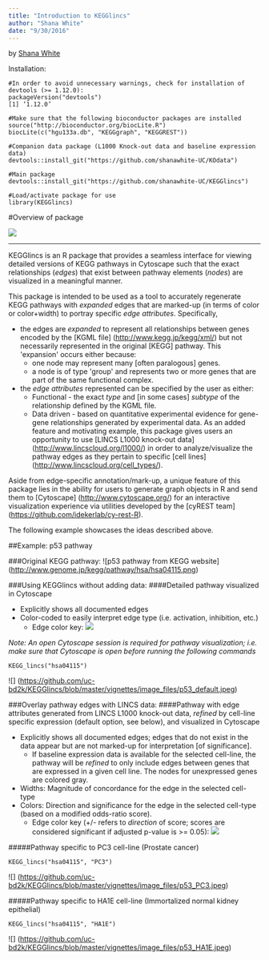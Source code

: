 ```yaml
---
title: "Introduction to KEGGlincs"
author: "Shana White"
date: "9/30/2016"
---
```


by [Shana White](https://github.com/shanawhite-UC)

Installation:

```{r}
#In order to avoid unnecessary warnings, check for installation of devtools (>= 1.12.0):
packageVersion("devtools")
[1] ‘1.12.0’

#Make sure that the following bioconductor packages are installed
source("http://bioconductor.org/biocLite.R")
biocLite(c("hgu133a.db", "KEGGgraph", "KEGGREST"))

#Companion data package (L1000 Knock-out data and baseline expression data)
devtools::install_git("https://github.com/shanawhite-UC/KOdata")

#Main package
devtools::install_git("https://github.com/shanawhite-UC/KEGGlincs")

#Load/activate package for use
library(KEGGlincs)
```

#Overview of package

![](https://github.com/uc-bd2k/KEGGlincs/blob/master/vignettes/image_files/KEGGlincs_overview.jpeg)

----
KEGGlincs is an R package that provides a seamless interface for viewing detailed versions of KEGG pathways in Cytoscape such that the exact relationships (*edges*) that exist between pathway elements (*nodes*) are visualized in a meaningful manner.  

This package is intended to be used as a tool to accurately regenerate KEGG pathways with *expanded* edges that are marked-up (in terms of color or color+width) to portray specific *edge attributes*.  Specifically, 
- the edges are *expanded* to represent all relationships between genes encoded by the [KGML file] (http://www.kegg.jp/kegg/xml/) but not necessarily represented in the original [KEGG] pathway.  This 'expansion' occurs either because:
  - one node may represent many [often paralogous] genes.
  - a node is of type 'group' and represents two or more genes that are part of the same functional complex.
- the *edge attributes* represented can be specified by the user as either:
  - Functional - the exact *type* and [in some cases] *subtype* of the relationship defined by the KGML file.
  - Data driven - based on quantitative experimental evidence for gene-gene relationships generated by experimental data.  As an added feature and motivating example, this package gives users an opportunity to use [LINCS L1000 knock-out data] (http://www.lincscloud.org/l1000/) in order to analyze/visualize the pathway edges as they pertain to specific [cell lines] (http://www.lincscloud.org/cell_types/). 

Aside from edge-specific annotation/mark-up, a unique feature of this package lies in the ability for users to generate graph objects in R and send them to [Cytoscape] (http://www.cytoscape.org/) for an interactive visualization experience via utilities developed by the [cyREST team] (https://github.com/idekerlab/cy-rest-R).

The following example showcases the ideas described above.

##Example: p53 pathway

###Original KEGG pathway:
![p53 pathway from KEGG website] (http://www.genome.jp/kegg/pathway/hsa/hsa04115.png)

###Using KEGGlincs without adding data: 
####Detailed pathway visualized in Cytoscape 
 - Explicitly shows all documented edges
 - Color-coded to easily interpret edge type (i.e. activation, inhibition, etc.)
   - Edge color key: <a><img src="https://cdn.rawgit.com/uc-bd2k/KEGGlincs/master/vignettes/image_files/color_1.svg"/></a>

*Note: An open Cytoscape session is required for pathway visualization; i.e. make sure that Cytoscape is open before running the following commands*
```{r}
KEGG_lincs("hsa04115")
```
![] (https://github.com/uc-bd2k/KEGGlincs/blob/master/vignettes/image_files/p53_default.jpeg)



###Overlay pathway edges with LINCS data: 
####Pathway with edge attributes generated from LINCS L1000 knock-out data, *refined* by cell-line specific expression (default option, see below), and visualized in Cytoscape 
 - Explicitly shows all documented edges; edges that do not exist in the data appear but are not marked-up for interpretation [of significance].
   - If baseline expression data is available for the selected cell-line, the pathway will be *refined* to only include edges between genes that are expressed in a given cell line.  The nodes for unexpressed genes are colored gray.  
 - Widths: Magnitude of concordance for the edge in the selected cell-type
 - Colors: Direction and significance for the edge in the selected cell-type (based on a modified odds-ratio score).  
   - Edge color key (+/- refers to *direction* of score; scores are considered significant if adjusted p-value is >= 0.05):
<a><img src="https://cdn.rawgit.com/uc-bd2k/KEGGlincs/master/vignettes/image_files/color_2.svg"/></a>
 

#####Pathway specific to PC3 cell-line (Prostate cancer)
```{r}
KEGG_lincs("hsa04115", "PC3")
```
![] (https://github.com/uc-bd2k/KEGGlincs/blob/master/vignettes/image_files/p53_PC3.jpeg)

#####Pathway specific to HA1E cell-line (Immortalized normal kidney epithelial)
```{r}
KEGG_lincs("hsa04115", "HA1E")
```
![] (https://github.com/uc-bd2k/KEGGlincs/blob/master/vignettes/image_files/p53_HA1E.jpeg)
